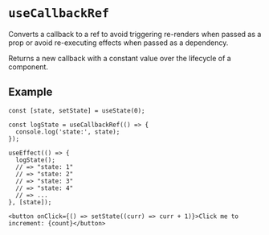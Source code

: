 # `useCallbackRef`

Converts a callback to a ref to avoid triggering re-renders when passed as a
prop or avoid re-executing effects when passed as a dependency.

Returns a new callback with a constant value over the lifecycle of a component.

## Example

```tsx
const [state, setState] = useState(0);

const logState = useCallbackRef(() => {
  console.log('state:', state);
});

useEffect(() => {
  logState();
  // => "state: 1"
  // => "state: 2"
  // => "state: 3"
  // => "state: 4"
  // => ...
}, [state]);

<button onClick={() => setState((curr) => curr + 1)}>Click me to increment: {count}</button>
```
